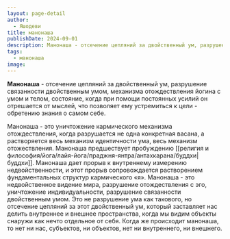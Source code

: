 ```yaml
---
layout: page-detail
author:
  - Яшодеви
title: манонаша
publishDate: 2024-09-01
description: Манонаша - отсечение цепляний за двойственный ум, разрушение связанности двойственным умом, механизма отождествления йогина с умом и телом, состояние, когда при помощи постоянных усилий он отрешается от мыслей, что позволяет ему устремиться к цели - обретению знания о самом себе.
tags:
  - манонаша
image:
---
```

**Манонаша** - отсечение цепляний за двойственный ум, разрушение связанности двойственным умом, механизма отождествления йогина с умом и телом, состояние, когда при помощи постоянных усилий он отрешается от мыслей, что позволяет ему устремиться к цели - обретению знания о самом себе.

Манонаша - это уничтожение кармического механизма отождествления, когда разрушается не одна конкретная васана, а растворяется весь механизм идентичности ума, весь механизм отожествления. Манонаша предшествует пробуждению [[религия и философия/йога/лайя-йога/праджня-янтра/антахкарана/буддхи|буддхи]]. Манонаша дает прорыв к внутреннему измерению недвойственности, и этот прорыв сопровождается растворением фундаментальных структур кармического «я». Манонаша - это недвойственное видение мира, разрушение отождествления с эго, уничтожение индивидуальности, разрушение связанности двойственным умом. Это не разрушение ума как такового, но отсечение цепляний за этот двойственный ум, который заставляет нас делить внутреннее и внешнее пространства, когда мы видим объекты снаружи как нечто отдельное от себя. Когда же происходит манонаша, то нет ни нас, субъектов, ни объектов, нет ни внутреннего, ни внешнего. 

